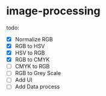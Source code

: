 # image-processing

todo:

- [x] Normalize RGB
- [x] RGB to HSV
- [x] HSV to RGB
- [x] RGB to CMYK
- [ ] CMYK to RGB
- [ ] RGB to Grey Scale
- [ ] Add UI
- [ ] Add Data process
